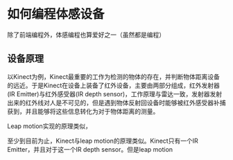# 如何编程体感设备

除了前端编程外，体感编程也算爱好之一（虽然都是编程）

## 设备原理

以Kinect为例，Kinect最重要的工作为检测的物体的存在，并判断物体距离设备的远近。于是Kinect在设备上装备了红外设备，主要由两部分组成，红外发射器(IR Emitter)与红外感受器(IR depth sensor)，工作原理与雷达一致，发射器发射出来的红外线对人是不可见的，但是遇到物体反射回设备时能够被红外感受器补捕获到，并且能够将这些信息转化为对于物体距离的测量。

Leap motion实现的原理类似，

至少到目前为止，Kinect与leap motion的原理类似。Kinect只有一个IR Emitter，并且对于这一个IR depth sensor。但是leap motion

## 